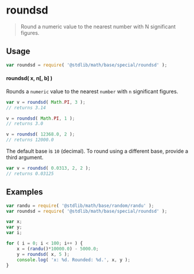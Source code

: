 # roundsd

> Round a numeric value to the nearest number with N significant figures.


<section class="usage">

## Usage

``` javascript
var roundsd = require( '@stdlib/math/base/special/roundsd' );
```

#### roundsd( x, n\[, b\] )

Rounds a `numeric` value to the nearest `number` with `n` significant figures.

``` javascript
var v = roundsd( Math.PI, 3 );
// returns 3.14

v = roundsd( Math.PI, 1 );
// returns 3.0

v = roundsd( 12368.0, 2 );
// returns 12000.0
```

The default base is `10` (decimal). To round using a different base, provide a third argument.

``` javascript
var v = roundsd( 0.0313, 2, 2 );
// returns 0.03125
```

</section>

<!-- /.usage -->


<section class="notes">

</section>

<!-- /.notes -->


<section class="examples">

## Examples

``` javascript
var randu = require( '@stdlib/math/base/random/randu' );
var roundsd = require( '@stdlib/math/base/special/roundsd' );

var x;
var y;
var i;

for ( i = 0; i < 100; i++ ) {
    x = (randu()*10000.0) - 5000.0;
    y = roundsd( x, 5 );
    console.log( 'x: %d. Rounded: %d.', x, y );
}
```

</section>

<!-- /.examples -->


<section class="links">

</section>

<!-- /.links -->
